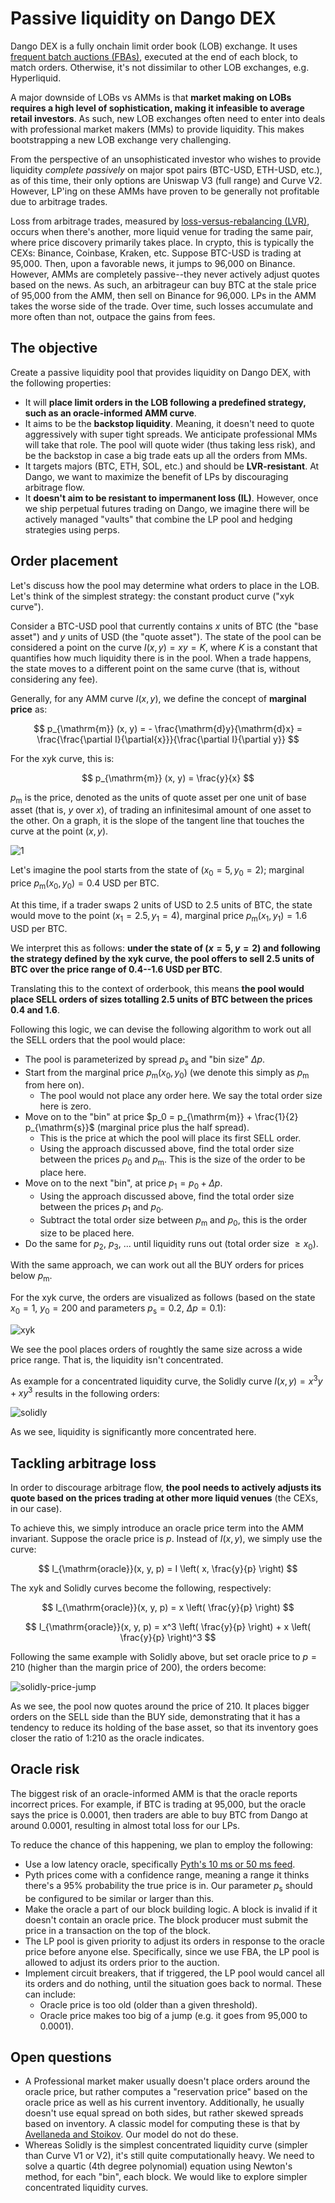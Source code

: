 # Passive liquidity on Dango DEX

Dango DEX is a fully onchain limit order book (LOB) exchange. It uses [frequent batch auctions (FBAs)][fba], executed at the end of each block, to match orders. Otherwise, it's not dissimilar to other LOB exchanges, e.g. Hyperliquid.

A major downside of LOBs vs AMMs is that **market making on LOBs requires a high level of sophistication, making it infeasible to average retail investors**. As such, new LOB exchanges often need to enter into deals with professional market makers (MMs) to provide liquidity. This makes bootstrapping a new LOB exchange very challenging.

From the perspective of an unsophisticated investor who wishes to provide liquidity _complete passively_ on major spot pairs (BTC-USD, ETH-USD, etc.), as of this time, their only options are Uniswap V3 (full range) and Curve V2. However, LP'ing on these AMMs have proven to be generally not profitable due to arbitrage trades.

Loss from arbitrage trades, measured by [loss-versus-rebalancing (LVR)][lvr], occurs when there's another, more liquid venue for trading the same pair, where price discovery primarily takes place. In crypto, this is typically the CEXs: Binance, Coinbase, Kraken, etc. Suppose BTC-USD is trading at 95,000. Then, upon a favorable news, it jumps to 96,000 on Binance. However, AMMs are completely passive--they never actively adjust quotes based on the news. As such, an arbitrageur can buy BTC at the stale price of 95,000 from the AMM, then sell on Binance for 96,000. LPs in the AMM takes the worse side of the trade. Over time, such losses accumulate and more often than not, outpace the gains from fees.

## The objective

Create a passive liquidity pool that provides liquidity on Dango DEX, with the following properties:

- It will **place limit orders in the LOB following a predefined strategy, such as an oracle-informed AMM curve**.
- It aims to be the **backstop liquidity**. Meaning, it doesn't need to quote aggressively with super tight spreads. We anticipate professional MMs will take that role. The pool will quote wider (thus taking less risk), and be the backstop in case a big trade eats up all the orders from MMs.
- It targets majors (BTC, ETH, SOL, etc.) and should be **LVR-resistant**. At Dango, we want to maximize the benefit of LPs by discouraging arbitrage flow.
- It **doesn't aim to be resistant to impermanent loss (IL)**. However, once we ship perpetual futures trading on Dango, we imagine there will be actively managed "vaults" that combine the LP pool and hedging strategies using perps.

## Order placement

Let's discuss how the pool may determine what orders to place in the LOB. Let's think of the simplest strategy: the constant product curve ("xyk curve").

Consider a BTC-USD pool that currently contains $x$ units of BTC (the "base asset") and $y$ units of USD (the "quote asset"). The state of the pool can be considered a point on the curve $I(x, y) = x y = K$, where $K$ is a constant that quantifies how much liquidity there is in the pool. When a trade happens, the state moves to a different point on the same curve (that is, without considering any fee).

Generally, for any AMM curve $I(x, y)$, we define the concept of **marginal price** as:

$$
p_{\mathrm{m}} (x, y) = - \frac{\mathrm{d}y}{\mathrm{d}x} = \frac{\frac{\partial I}{\partial{x}}}{\frac{\partial I}{\partial y}}
$$

For the xyk curve, this is:

$$
p_{\mathrm{m}} (x, y) = \frac{y}{x}
$$

$p_{\mathrm{m}}$ is the price, denoted as the units of quote asset per one unit of base asset (that is, $y$ over $x$), of trading an infinitesimal amount of one asset to the other. On a graph, it is the slope of the tangent line that touches the curve at the point $(x, y)$.

![1](./1.png)

Let's imagine the pool starts from the state of $(x_0 = 5, y_0 = 2)$; marginal price $p_{\mathrm{m}} (x_0, y_0) = 0.4$ USD per BTC.

At this time, if a trader swaps 2 units of USD to 2.5 units of BTC, the state would move to the point $(x_1 = 2.5, y_1 = 4)$, marginal price $p_{\mathrm{m}} (x_1, y_1) = 1.6$ USD per BTC.

We interpret this as follows: **under the state of $(x = 5, y = 2)$ and following the strategy defined by the xyk curve, the pool offers to sell 2.5 units of BTC over the price range of 0.4--1.6 USD per BTC**.

Translating this to the context of orderbook, this means **the pool would place SELL orders of sizes totalling 2.5 units of BTC between the prices 0.4 and 1.6**.

Following this logic, we can devise the following algorithm to work out all the SELL orders that the pool would place:

- The pool is parameterized by spread $p_{\mathrm{s}}$ and "bin size" $\Delta p$.
- Start from the marginal price $p_{\mathrm{m}} (x_0, y_0)$ (we denote this simply as $p_{\mathrm{m}}$ from here on).
  - The pool would not place any order here. We say the total order size here is zero.
- Move on to the "bin" at price $p_0 = p_{\mathrm{m}} + \frac{1}{2} p_{\mathrm{s}}$ (marginal price plus the half spread).
  - This is the price at which the pool will place its first SELL order.
  - Using the approach discussed above, find the total order size between the prices $p_0$ and $p_{\mathrm{m}}$. This is the size of the order to be place here.
- Move on to the next "bin", at price $p_1 = p_0 + \Delta p$.
  - Using the approach discussed above, find the total order size between the prices $p_1$ and $p_0$.
  - Subtract the total order size between $p_{\mathrm{m}}$ and $p_0$, this is the order size to be placed here.
- Do the same for $p_2$, $p_3$, ... until liquidity runs out (total order size $\ge x_0$).

With the same approach, we can work out all the BUY orders for prices below $p_{\mathrm{m}}$.

For the xyk curve, the orders are visualized as follows (based on the state $x_0 = 1$, $y_0 = 200$ and parameters $p_{\mathrm{s}} = 0.2$, $\Delta p = 0.1$):

![xyk](../../papers/dango-dex/1-xyk.png)

We see the pool places orders of roughtly the same size across a wide price range. That is, the liquidity isn't concentrated.

As example for a concentrated liquidity curve, the Solidly curve $I(x, y) = x^3 y + x y^3$ results in the following orders:

![solidly](../../papers/dango-dex/2-solidly.png)

As we see, liquidity is significantly more concentrated here.

## Tackling arbitrage loss

In order to discourage arbitrage flow, **the pool needs to actively adjusts its quote based on the prices trading at other more liquid venues** (the CEXs, in our case).

To achieve this, we simply introduce an oracle price term into the AMM invariant. Suppose the oracle price is $p$. Instead of $I(x, y)$, we simply use the curve:

$$
I_{\mathrm{oracle}}(x, y, p) = I \left( x, \frac{y}{p} \right)
$$

The xyk and Solidly curves become the following, respectively:

$$
I_{\mathrm{oracle}}(x, y, p) = x \left( \frac{y}{p} \right)
$$

$$
I_{\mathrm{oracle}}(x, y, p) = x^3 \left( \frac{y}{p} \right) + x \left( \frac{y}{p} \right)^3
$$

Following the same example with Solidly above, but set oracle price to $p = 210$ (higher than the margin price of 200), the orders become:

![solidly-price-jump](../../papers/dango-dex/3-solidly-price-jump.png)

As we see, the pool now quotes around the price of 210. It places bigger orders on the SELL side than the BUY side, demonstrating that it has a tendency to reduce its holding of the base asset, so that its inventory goes closer the ratio of 1:210 as the oracle indicates.

## Oracle risk

The biggest risk of an oracle-informed AMM is that the oracle reports incorrect prices. For example, if BTC is trading at 95,000, but the oracle says the price is 0.0001, then traders are able to buy BTC from Dango at around 0.0001, resulting in almost total loss for our LPs.

To reduce the chance of this happening, we plan to employ the following:

- Use a low latency oracle, specifically [Pyth's 10 ms or 50 ms feed][pythlazer].
- Pyth prices come with a confidence range, meaning a range it thinks there's a 95% probability the true price is in. Our parameter $p_{\mathrm{s}}$ should be configured to be similar or larger than this.
- Make the oracle a part of our block building logic. A block is invalid if it doesn't contain an oracle price. The block producer must submit the price in a transaction on the top of the block.
- The LP pool is given priority to adjust its orders in response to the oracle price before anyone else. Specifically, since we use FBA, the LP pool is allowed to adjust its orders prior to the auction.
- Implement circuit breakers, that if triggered, the LP pool would cancel all its orders and do nothing, until the situation goes back to normal. These can include:
  - Oracle price is too old (older than a given threshold).
  - Oracle price makes too big of a jump (e.g. it goes from 95,000 to 0.0001).

## Open questions

- A Professional market maker usually doesn't place orders around the oracle price, but rather computes a "reservation price" based on the oracle price as well as his current inventory. Additionally, he usually doesn't use equal spread on both sides, but rather skewed spreads based on inventory. A classic model for computing these is that by [Avellaneda and Stoikov][avellaneda]. Our model do not do these.
- Whereas Solidly is the simplest concentrated liquidity curve (simpler than Curve V1 or V2), it's still quite computationally heavy. We need to solve a quartic (4th degree polynomial) equation using Newton's method, for each "bin", each block. We would like to explore simpler concentrated liquidity curves.

[fba]: https://academic.oup.com/qje/article/130/4/1547/1916146
[lvr]: https://arxiv.org/abs/2208.06046
[pythlazer]: https://www.pyth.network/
[avellaneda]: https://www.tandfonline.com/doi/abs/10.1080/14697680701381228
